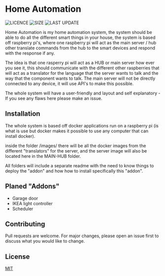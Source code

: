 # Home Automation

![LICENCE](https://img.shields.io/github/license/hbrekke/home-automation)
![SIZE](https://img.shields.io/github/repo-size/hbrekke/home-automation)
![LAST UPDATE](https://img.shields.io/github/last-commit/hbrekke/home-automation)

Home Automation is my home automation system, the system should be able to do all the different smart things in your house, the system is based off raspberry pi's, where one raspberry pi will act as the main server / hub other translate commands from the hub to the smart devices and respond with the response if any.

The idea is that one rasperry pi will act as a HUB or main server how ever you see it, this should communicate with the different other raspberries that will act as a translator for the language that the server wants to talk and the way that the component wants to talk. The main server will not be directly connected to any device, it will use API's to make this possible.

The whole system will have a user-friendly and layout and self explanatory - If you see any flaws here please make an issue.

## Installation

The whole system is based off docker applications run on a raspberry pi (is what is use but docker makes it possible to use any computer that can install docker).

inside the folder /images/ there will be all the docker images from the different "translators" for the server, and the server image will also be located here in the MAIN-HUB folder.

All folders will include a separate readme with the need to know things to deploy the "addon" and how how to install specifically this "addon".

## Planed "Addons"
* Garage door
* IKEA light controller
* Scheduler

## Contributing
Pull requests are welcome. For major changes, please open an issue first to discuss what you would like to change.

## License
[MIT](https://choosealicense.com/licenses/mit/)
